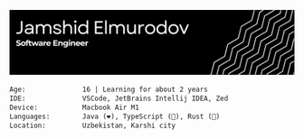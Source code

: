 ![header-banner](https://github.com/jamshid-elmurodov/jamshid-elmurodov/blob/main/Screenshot%202025-05-02%20at%2017.35.58.png)
```
Age:              16 | Learning for about 2 years
IDE:              VSCode, JetBrains Intellij IDEA, Zed
Device:           Macbook Air M1
Languages:        Java (❤️), TypeScript (💼), Rust (🧘)
Location:         Uzbekistan, Karshi city
```
